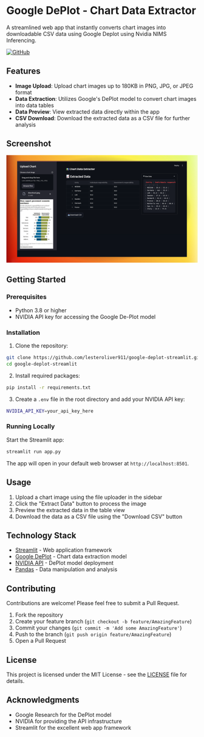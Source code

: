 # Google DePlot - Chart Data Extractor

A streamlined web app that instantly converts chart images into downloadable CSV data using Google Deplot using Nvidia NIMS Inferencing.

[![GitHub](https://img.shields.io/github/license/lesteroliver911/google-deplot-streamlit)](https://github.com/lesteroliver911/google-deplot-streamlit/blob/main/LICENSE)

## Features

* **Image Upload**: Upload chart images up to 180KB in PNG, JPG, or JPEG format
* **Data Extraction**: Utilizes Google's DePlot model to convert chart images into data tables
* **Data Preview**: View extracted data directly within the app
* **CSV Download**: Download the extracted data as a CSV file for further analysis

## Screenshot

![Chart Data Extractor Demo](google-deplot-demo.png)

## Getting Started

### Prerequisites

- Python 3.8 or higher
- NVIDIA API key for accessing the Google De-Plot model

### Installation

1. Clone the repository:
```bash
git clone https://github.com/lesteroliver911/google-deplot-streamlit.git
cd google-deplot-streamlit
```

2. Install required packages:
```bash
pip install -r requirements.txt
```

3. Create a `.env` file in the root directory and add your NVIDIA API key:
```bash
NVIDIA_API_KEY=your_api_key_here
```

### Running Locally

Start the Streamlit app:
```bash
streamlit run app.py
```

The app will open in your default web browser at `http://localhost:8501`.

## Usage

1. Upload a chart image using the file uploader in the sidebar
2. Click the "Extract Data" button to process the image
3. Preview the extracted data in the table view
4. Download the data as a CSV file using the "Download CSV" button

## Technology Stack

- [Streamlit](https://streamlit.io/) - Web application framework
- [Google DePlot](https://ai.google/research/pubs/pub51615/) - Chart data extraction model
- [NVIDIA API](https://developer.nvidia.com/) - DePlot model deployment
- [Pandas](https://pandas.pydata.org/) - Data manipulation and analysis

## Contributing

Contributions are welcome! Please feel free to submit a Pull Request.

1. Fork the repository
2. Create your feature branch (`git checkout -b feature/AmazingFeature`)
3. Commit your changes (`git commit -m 'Add some AmazingFeature'`)
4. Push to the branch (`git push origin feature/AmazingFeature`)
5. Open a Pull Request

## License

This project is licensed under the MIT License - see the [LICENSE](LICENSE) file for details.

## Acknowledgments

- Google Research for the DePlot model
- NVIDIA for providing the API infrastructure
- Streamlit for the excellent web app framework

